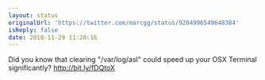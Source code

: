 ```yaml
---
layout: status
originalUrl: 'https://twitter.com/marcgg/status/9204996549648384'
isReply: false
date: 2010-11-29 11:20:16
---
```


Did you know that clearing "/var/log/asl" could speed up your OSX Terminal significantly? http://bit.ly/fDQtoX
